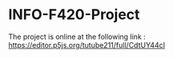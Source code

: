 # INFO-F420-Project

The project is online at the following link : https://editor.p5js.org/tutube211/full/CdtUY44cI
